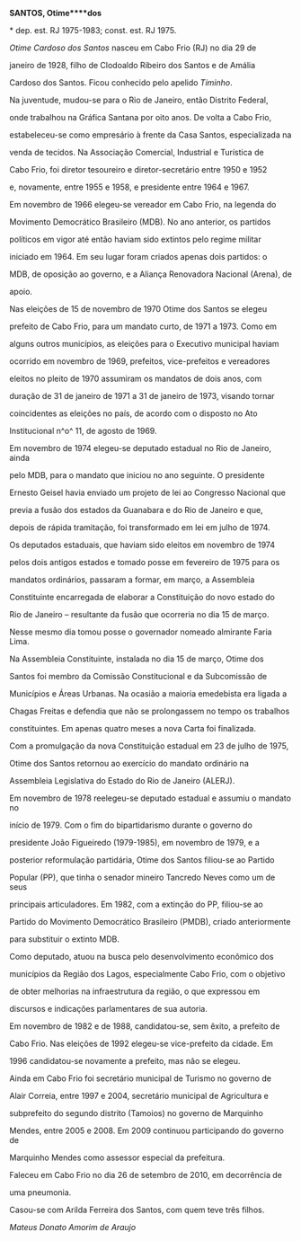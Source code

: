 **SANTOS, Otime****dos**



\* dep. est. RJ 1975-1983; const. est. RJ 1975.



*Otime* *Cardoso* *dos* *Santos* nasceu em Cabo Frio (RJ) no dia 29 de

janeiro de 1928, filho de Clodoaldo Ribeiro dos Santos e de Amália

Cardoso dos Santos. Ficou conhecido pelo apelido *Timinho*.



Na juventude, mudou-se para o Rio de Janeiro, então Distrito Federal,

onde trabalhou na Gráfica Santana por oito anos. De volta a Cabo Frio,

estabeleceu-se como empresário à frente da Casa Santos, especializada na

venda de tecidos. Na Associação Comercial, Industrial e Turística de

Cabo Frio, foi diretor tesoureiro e diretor-secretário entre 1950 e 1952

e, novamente, entre 1955 e 1958, e presidente entre 1964 e 1967.



Em novembro de 1966 elegeu-se vereador em Cabo Frio, na legenda do

Movimento Democrático Brasileiro (MDB). No ano anterior, os partidos

políticos em vigor até então haviam sido extintos pelo regime militar

iniciado em 1964. Em seu lugar foram criados apenas dois partidos: o

MDB, de oposição ao governo, e a Aliança Renovadora Nacional (Arena), de

apoio.



Nas eleições de 15 de novembro de 1970 Otime dos Santos se elegeu

prefeito de Cabo Frio, para um mandato curto, de 1971 a 1973. Como em

alguns outros municípios, as eleições para o Executivo municipal haviam

ocorrido em novembro de 1969, prefeitos, vice-prefeitos e vereadores

eleitos no pleito de 1970 assumiram os mandatos de dois anos, com

duração de 31 de janeiro de 1971 a 31 de janeiro de 1973, visando tornar

coincidentes as eleições no país, de acordo com o disposto no Ato

Institucional n^o^ 11, de agosto de 1969.



Em novembro de 1974 elegeu-se deputado estadual no Rio de Janeiro, ainda

pelo MDB, para o mandato que iniciou no ano seguinte. O presidente

Ernesto Geisel havia enviado um projeto de lei ao Congresso Nacional que

previa a fusão dos estados da Guanabara e do Rio de Janeiro e que,

depois de rápida tramitação, foi transformado em lei em julho de 1974.

Os deputados estaduais, que haviam sido eleitos em novembro de 1974

pelos dois antigos estados e tomado posse em fevereiro de 1975 para os

mandatos ordinários, passaram a formar, em março, a Assembleia

Constituinte encarregada de elaborar a Constituição do novo estado do

Rio de Janeiro – resultante da fusão que ocorreria no dia 15 de março.

Nesse mesmo dia tomou posse o governador nomeado almirante Faria Lima.



Na Assembleia Constituinte, instalada no dia 15 de março, Otime dos

Santos foi membro da Comissão Constitucional e da Subcomissão de

Municípios e Áreas Urbanas. Na ocasião a maioria emedebista era ligada a

Chagas Freitas e defendia que não se prolongassem no tempo os trabalhos

constituintes. Em apenas quatro meses a nova Carta foi finalizada.



Com a promulgação da nova Constituição estadual em 23 de julho de 1975,

Otime dos Santos retornou ao exercício do mandato ordinário na

Assembleia Legislativa do Estado do Rio de Janeiro (ALERJ).



Em novembro de 1978 reelegeu-se deputado estadual e assumiu o mandato no

início de 1979. Com o fim do bipartidarismo durante o governo do

presidente João Figueiredo (1979-1985), em novembro de 1979, e a

posterior reformulação partidária, Otime dos Santos filiou-se ao Partido

Popular (PP), que tinha o senador mineiro Tancredo Neves como um de seus

principais articuladores. Em 1982, com a extinção do PP, filiou-se ao

Partido do Movimento Democrático Brasileiro (PMDB), criado anteriormente

para substituir o extinto MDB.



Como deputado, atuou na busca pelo desenvolvimento econômico dos

municípios da Região dos Lagos, especialmente Cabo Frio, com o objetivo

de obter melhorias na infraestrutura da região, o que expressou em

discursos e indicações parlamentares de sua autoria.



Em novembro de 1982 e de 1988, candidatou-se, sem êxito, a prefeito de

Cabo Frio. Nas eleições de 1992 elegeu-se vice-prefeito da cidade. Em

1996 candidatou-se novamente a prefeito, mas não se elegeu.



Ainda em Cabo Frio foi secretário municipal de Turismo no governo de

Alair Correia, entre 1997 e 2004, secretário municipal de Agricultura e

subprefeito do segundo distrito (Tamoios) no governo de Marquinho

Mendes, entre 2005 e 2008. Em 2009 continuou participando do governo de

Marquinho Mendes como assessor especial da prefeitura.



Faleceu em Cabo Frio no dia 26 de setembro de 2010, em decorrência de

uma pneumonia.



Casou-se com Arilda Ferreira dos Santos, com quem teve três filhos.



*Mateus Donato Amorim de Araujo*



